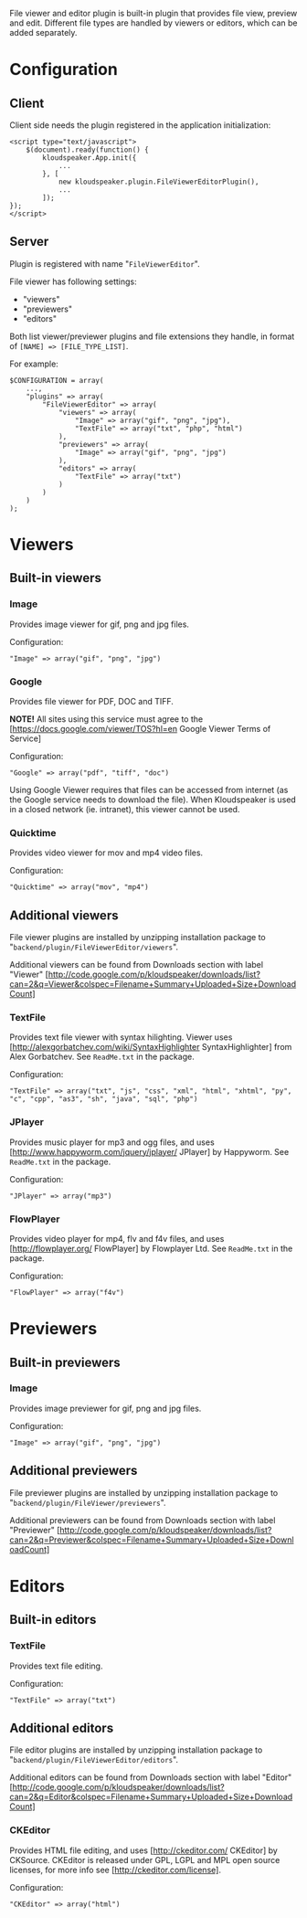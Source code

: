 File viewer and editor plugin is built-in plugin that provides file view, preview and edit. Different file types are handled by viewers or editors, which can be added separately.

# Configuration

## Client

Client side needs the plugin registered in the application initialization:

    <script type="text/javascript">
        $(document).ready(function() {
            kloudspeaker.App.init({
                ...
            }, [
                new kloudspeaker.plugin.FileViewerEditorPlugin(),
                ...
            ]);
    });
    </script>


## Server
Plugin is registered with name "`FileViewerEditor`".

File viewer has following settings:
* "viewers"
* "previewers"
* "editors"

Both list viewer/previewer plugins and file extensions they handle, in format of `[NAME] => [FILE_TYPE_LIST]`.

For example:

	$CONFIGURATION = array(
		...,
		"plugins" => array(
			"FileViewerEditor" => array(
				"viewers" => array(
					"Image" => array("gif", "png", "jpg"),
					"TextFile" => array("txt", "php", "html")
				),
				"previewers" => array(
					"Image" => array("gif", "png", "jpg")
				),
				"editors" => array(
					"TextFile" => array("txt")
				)
			)
		)
	);

# Viewers

## Built-in viewers

### Image

Provides image viewer for gif, png and jpg files.

Configuration:

    "Image" => array("gif", "png", "jpg")


### Google

Provides file viewer for PDF, DOC and TIFF.

**NOTE!** All sites using this service must agree to the [https://docs.google.com/viewer/TOS?hl=en Google Viewer Terms of Service]

Configuration:

    "Google" => array("pdf", "tiff", "doc")


Using Google Viewer requires that files can be accessed from internet (as the Google service needs to download the file). When Kloudspeaker is used in a closed network (ie. intranet), this viewer cannot be used.

### Quicktime

Provides video viewer for mov and mp4 video files.

Configuration:

    "Quicktime" => array("mov", "mp4")


## Additional viewers

File viewer plugins are installed by unzipping installation package to "`backend/plugin/FileViewerEditor/viewers`".

Additional viewers can be found from Downloads section with label "Viewer" [http://code.google.com/p/kloudspeaker/downloads/list?can=2&q=Viewer&colspec=Filename+Summary+Uploaded+Size+DownloadCount]

### TextFile

Provides text file viewer with syntax hilighting. Viewer uses [http://alexgorbatchev.com/wiki/SyntaxHighlighter SyntaxHighlighter] from Alex Gorbatchev. See `ReadMe.txt` in the package.

Configuration:

    "TextFile" => array("txt", "js", "css", "xml", "html", "xhtml", "py", "c", "cpp", "as3", "sh", "java", "sql", "php")


### JPlayer

Provides music player for mp3 and ogg files, and uses [http://www.happyworm.com/jquery/jplayer/ JPlayer] by Happyworm. See `ReadMe.txt` in the package.

Configuration:

    "JPlayer" => array("mp3")


### FlowPlayer

Provides video player for mp4, flv and f4v files, and uses [http://flowplayer.org/ FlowPlayer] by Flowplayer Ltd. See `ReadMe.txt` in the package.

Configuration:

    "FlowPlayer" => array("f4v")


# Previewers

## Built-in previewers

### Image

Provides image previewer for gif, png and jpg files.

Configuration:

    "Image" => array("gif", "png", "jpg")


## Additional previewers

File previewer plugins are installed by unzipping installation package to "`backend/plugin/FileViewer/previewers`".

Additional previewers can be found from Downloads section with label "Previewer" [http://code.google.com/p/kloudspeaker/downloads/list?can=2&q=Previewer&colspec=Filename+Summary+Uploaded+Size+DownloadCount]

# Editors

## Built-in editors

### TextFile

Provides text file editing.

Configuration:

    "TextFile" => array("txt")


## Additional editors

File editor plugins are installed by unzipping installation package to "`backend/plugin/FileViewerEditor/editors`".

Additional editors can be found from Downloads section with label "Editor" [http://code.google.com/p/kloudspeaker/downloads/list?can=2&q=Editor&colspec=Filename+Summary+Uploaded+Size+DownloadCount]

### CKEditor

Provides HTML file editing, and uses [http://ckeditor.com/ CKEditor] by CKSource. CKEditor is released under GPL, LGPL and MPL open source licenses, for more info see [http://ckeditor.com/license].

Configuration:

    "CKEditor" => array("html")
